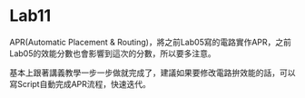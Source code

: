 # Lab11

APR(Automatic Placement & Routing)，將之前Lab05寫的電路實作APR，之前Lab05的效能分數也會影響到這次的分數，所以要多注意。

基本上跟著講義教學一步一步做就完成了，建議如果要修改電路拚效能的話，可以寫Script自動完成APR流程，快速迭代。